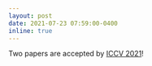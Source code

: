 ```yaml
---
layout: post
date: 2021-07-23 07:59:00-0400
inline: true
---
```


Two papers are accepted by [ICCV 2021](https://iccv2021.thecvf.com/home)!
